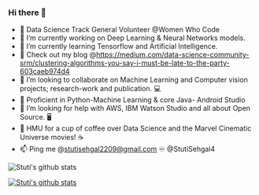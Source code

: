 ### Hi there 👋

- 🔰  Data Science Track General Volunteer @Women Who Code
- 🔭 I’m currently working on Deep Learning & Neural Networks models. 
- 🌱 I’m currently learning Tensorflow and Artificial Intelligence.
- 💨 Check out my blog @https://medium.com/data-science-community-srm/clustering-algorithms-you-say-i-must-be-late-to-the-party-603caeb974d4
- 👯 I’m looking to collaborate on Machine Learning and Computer vision projects; research-work and publication. 💻
- 🛄 Proficient in Python-Machine Learning & core Java- Android Studio
- 🤔 I’m looking for help with AWS, IBM Watson Studio and all about Open Source. 🖥
- 💬 HMU for a cup of coffee over Data Science and the Marvel Cinematic Universe movies! ☕
- 📫 Ping me @stutisehgal2209@gmail.com ♾ 
             @StutiSehgal4 
             
 ![Stuti's github stats](https://github-readme-stats.vercel.app/api?username=stutisehgal&show_icons=true&theme=radical)
 
 [![Stuti's github stats](https://github-readme-stats.vercel.app/api?username=stutisehgal&show_icons=true&theme=radical)](https://github.com/stutisehgal/github-readme-stats)

